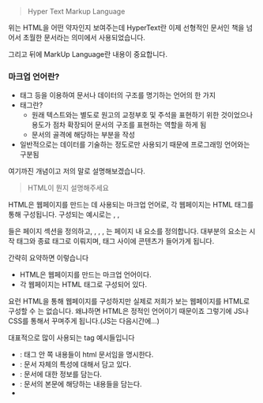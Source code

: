 
> Hyper Text Markup Language

위는 HTML을 어떤 약자인지 보여주는데  HyperText란 이제 선형적인 문서인 책을 넘어서 초월한 문서라는 의미에서 사용되었습니다.

그리고 뒤에 MarkUp Language란 내용이 중요합니다.

### 마크업 언어란?
* 태그 등을 이용하여 문서나 데이터의 구조를 명기하는 언어의 한 가지
* 태그란?
	* 원래 텍스트와는 별도로 원고의 교정부호 및 주석을 표현하기 위한 것이었으나 용도가 점차 확장되어 문서의 구조를 표현하는 역할을 하게 됨
	* 문서의 골격에 해당하는 부분을 작성
* 일반적으로는 데이터를 기술하는 정도로만 사용되기 때문에 프로그래밍 언어와는 구분됨

여기까진 개념이고 저의 말로 설명해보겠습니다.

> HTML이 뭔지 설명해주세요

HTML은 웹페이지를 만드는 데 사용되는 마크업 언어로, 각 웹페이지는 HTML 태그를 통해 구성됩니다. 구성되는 예시로는 <head>, <body>, <div>들은 페이지 섹션을 정의하고, <table>, <form>, <image>, <a>는 페이지 내 요소를 정의합니다. 대부분의 요소는 시작 태그와 종료 태그로 이뤄지며, 태그 사이에 콘텐츠가 들어가게 됩니다.

간략히 요약하면 이렇습니다
* HTML은 웹페이지를 만드는 마크업 언어이다.
* 각 웹페이지는 HTML 태그로 구성되어 있다.

요런 HTML을 통해 웹페이지를 구성하지만 실제로 저희가 보는 웹페이지를 HTML로 구성할 수 는 없습니다. 왜냐하면 HTML은 정적인 언어이기 때문이죠 그렇기에 JS나 CSS를 통해서 꾸며주게 됩니다.(JS는 다음시간에…) 

대표적으로 많이 사용되는 tag 예시들입니다

* <html> : 태그 안 쪽 내용들이 html 문서임을 명시한다.
* <meta> : 문서 자체의 특성에 대해서 담고 있다.
* <head> : 문서에 대한 정보를 담는다.
* <body> : 문서의 본문에 해당하는 내용들을 담는다.
* <title> : <head>태그 안에 들어가며, 문서의 제목을 담는다.
* <li>  : <body>태그 안에 들어가며, 본문의 내용을 리스트 형식으로 출력시키고 싶을 때 사용한다. 사이의 컨텐츠가 리스트 한 줄을 담당한다.
* <ol> : <li>태그 밖에 위치하며, 순서가 있는 리스트를 표시하고 싶을 때 사용한다.
<ol>안의 <li>컨텐츠들의 앞에 숫자가 자동으로 붙게 된다.
* <ul> : <li>태그 밖에 위치하며, 순서가 없는 리스트를 표시하고 싶을 때 사용한다.

